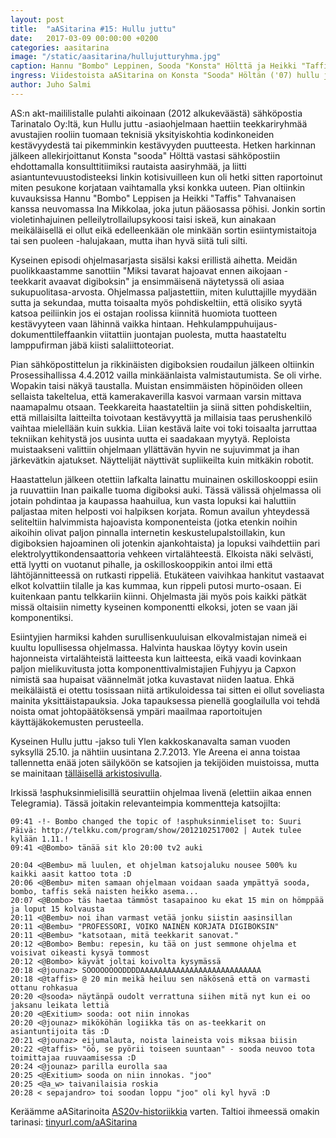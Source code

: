 ```yaml
---
layout: post
title:  "aASitarina #15: Hullu juttu"
date:   2017-03-09 00:00:00 +0200
categories: aasitarina
image: "/static/aasitarina/hullujutturyhma.jpg"
caption: Hannu "Bombo" Leppinen, Sooda "Konsta" Hölttä ja Heikki "Taffis" Tahvanainen pääsivät telkkariin
ingress: Viidestoista aASitarina on Konsta "Sooda" Höltän ('07) hullu juttu.
author: Juho Salmi
---
```


AS:n akt-maililistalle pulahti aikoinaan (2012 alkukeväästä) sähköpostia Tarinatalo Oy:ltä, kun Hullu juttu -asiaohjelmaan haettiin teekkariryhmää avustajien rooliin tuomaan teknisiä yksityiskohtia kodinkoneiden kestävyydestä tai pikemminkin kestävyyden puutteesta. Hetken harkinnan jälkeen allekirjoittanut Konsta "sooda" Hölttä vastasi sähköpostiin ehdottamalla konsulttitiimiksi rautaista aasiryhmää, ja liitti asiantuntevuustodisteeksi linkin kotisivuilleen kun oli hetki sitten raportoinut miten pesukone korjataan vaihtamalla yksi konkka uuteen. Pian oltiinkin kuvauksissa Hannu "Bombo" Leppisen ja Heikki "Taffis" Tahvanaisen kanssa neuvomassa Ina Mikkolaa, joka jutun pääosassa pöhisi. Jonkin sortin violetinhajuinen pelleilytrollailupsykoosi taisi iskeä, kun ainakaan meikäläisellä ei ollut eikä edelleenkään ole minkään sortin esiintymistaitoja tai sen puoleen -halujakaan, mutta ihan hyvä siitä tuli silti.

Kyseinen episodi ohjelmasarjasta sisälsi kaksi erillistä aihetta. Meidän puolikkaastamme sanottiin "Miksi tavarat hajoavat ennen aikojaan - teekkarit avaavat digiboksin" ja ensimmäisenä näytetyssä oli asiaa sukupuolitasa-arvosta. Ohjelmassa paljastettiin, miten kuluttajille myydään sutta ja sekundaa, mutta toisaalta myös pohdiskeltiin, että olisiko syytä katsoa peiliinkin jos ei ostajan roolissa kiinnitä huomiota tuotteen kestävyyteen vaan lähinnä vaikka hintaan. Hehkulamppuhuijaus-dokumenttileffaankin viitattiin juontajan puolesta, mutta haastateltu lamppufirman jäbä kiisti salaliittoteoriat.

Pian sähköpostittelun ja rikkinäisten digiboksien roudailun jälkeen oltiinkin Prosessihallissa 4.4.2012 vailla minkäänlaista valmistautumista. Se oli virhe. Wopakin taisi näkyä taustalla. Muistan ensimmäisten höpinöiden olleen sellaista takeltelua, että kamerakaverilla kasvoi varmaan varsin mittava naamapalmu otsaan. Teekkareita haastateltiin ja siinä sitten pohdiskeltiin, että millaisilta laitteilta toivotaan kestävyyttä ja millaisia taas perushenkilö vaihtaa mielellään kuin sukkia. Liian kestävä laite voi toki toisaalta jarruttaa tekniikan kehitystä jos uusinta uutta ei saadakaan myytyä. Reploista muistaakseni valittiin ohjelmaan yllättävän hyvin ne sujuvimmat ja ihan järkevätkin ajatukset. Näyttelijät näyttivät supliikeilta kuin mitkäkin robotit.

Haastattelun jälkeen otettiin lafkalta lainattu muinainen oskilloskooppi esiin ja ruuvattiin Inan paikalle tuoma digiboksi auki. Tässä välissä ohjelmassa oli jotain pohdintaa ja kaupassa haahuilua, kun vasta lopuksi kai haluttiin paljastaa miten helposti voi halpiksen korjata. Romun availun yhteydessä seliteltiin halvimmista hajoavista komponenteista (jotka etenkin noihin aikoihin olivat paljon pinnalla internetin keskustelupalstoillakin, kun digiboksien hajoaminen oli jotenkin ajankohtaista) ja lopuksi vaihdettiin pari elektrolyyttikondensaattoria vehkeen virtalähteestä. Elkoista näki selvästi, että lyytti on vuotanut pihalle, ja oskilloskooppikin antoi ilmi että lähtöjännitteessä on rutkasti rippeliä. Etukäteen vaivihkaa hankitut vastaavat elkot kolvattiin tilalle ja kas kummaa, kun rippeli putosi murto-osaan. Ei kuitenkaan pantu telkkariin kiinni. Ohjelmasta jäi myös pois kaikki pätkät missä oltaisiin nimetty kyseinen komponentti elkoksi, joten se vaan jäi komponentiksi.

Esiintyjien harmiksi kahden surullisenkuuluisan elkovalmistajan nimeä ei kuultu lopullisessa ohjelmassa. Halvinta hauskaa löytyy kovin usein hajonneista virtalähteistä laitteesta kun laitteesta, eikä vaadi kovinkaan paljon mielikuvitusta jotta komponenttivalmistajien Fuhjyyu ja Capxon nimistä saa hupaisat väännelmät jotka kuvastavat niiden laatua. Ehkä meikäläistä ei otettu tosissaan niitä artikuloidessa tai sitten ei ollut soveliasta mainita yksittäistapauksia. Joka tapauksessa pienellä googlailulla voi tehdä noista omat johtopäätöksensä ympäri maailmaa raportoitujen käyttäjäkokemusten perusteella.

Kyseinen Hullu juttu -jakso tuli Ylen kakkoskanavalta saman vuoden syksyllä 25.10. ja nähtiin uusintana 2.7.2013. Yle Areena ei anna toistaa tallennetta enää joten säilyköön se katsojien ja tekijöiden muistoissa, mutta se mainitaan [tälläisellä arkistosivulla](http://yle.fi/vintti/ohjelmat.yle.fi/hullu_juttu/polyton_arkisto_avoinna_24_7.html).

Irkissä !asphuksinmielisillä seurattiin ohjelmaa livenä (elettiin aikaa ennen Telegramia). Tässä joitakin relevanteimpia kommentteja katsojilta:

    09:41 -!- Bombo changed the topic of !asphuksinmieliset to: Suuri Päivä: http://telkku.com/program/show/2012102517002 | Autek tulee kylään 1.11.!
    09:41 <@Bombo> tänää sit klo 20:00 tv2 auki

    20:04 <@Bembu> mä luulen, et ohjelman katsojaluku nousee 500% ku kaikki aasit kattoo tota :D
    20:06 <@Bembu> miten samaan ohjelmaan voidaan saada ympättyä sooda, bombo, taffis sekä naisten heikko asema...
    20:07 <@Bombo> täs haetaa tämmöst tasapainoo ku ekat 15 min on hömppää ja loput 15 kolvausta
    20:11 <@Bembu> noi ihan varmast vetää jonku siistin aasinsillan
    20:11 <@Bembu> "PROFESSORI, VOIKO NAINEN KORJATA DIGIBOKSIN"
    20:11 <@Bembu> "katsotaan, mitä teekkarit sanovat."
    20:12 <@Bombo> Bembu: repesin, ku tää on just semmone ohjelma et voisivat oikeasti kysyä tommost
    20:12 <@Bombo> käyvät joltai koivolta kysymässä
    20:18 <@jounaz> SOOOOOOOODDDDAAAAAAAAAAAAAAAAAAAAAAAAAAA
    20:18 <@taffis> @ 20 min meikä heiluu sen näkösenä että on varmasti ottanu rohkasua
    20:20 <@sooda> näytänpä oudolt verrattuna siihen mitä nyt kun ei oo jaksanu leikata lettiä
    20:20 <@Exitium> sooda: oot niin innokas
    20:20 <@jounaz> mikököhän logiikka täs on as-teekkarit on asiantuntijoita täs :D
    20:21 <@jounaz> eijumalauta, noista laineista vois miksaa biisin
    20:22 <@taffis> "öö, se pyörii toiseen suuntaan" - sooda neuvoo tota toimittajaa ruuvaamisessa :D
    20:24 <@jounaz> parilla eurolla saa
    20:25 <@Exitium> sooda on niin innokas. "joo"
    20:25 <@a_w> taivanilaisia roskia
    20:28 < sepajandro> toi soodan loppu "joo" oli kyl hyvä :D

Keräämme aASitarinoita [AS20v-historiikkia](https://www.facebook.com/AS20v/) varten. Taltioi ihmeessä omakin tarinasi: [tinyurl.com/aASitarina](http://tinyurl.com/aASitarina)
